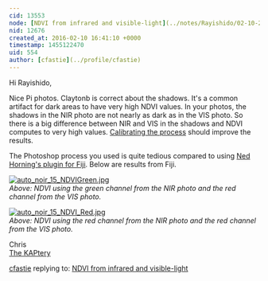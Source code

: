 ```yaml
---
cid: 13553
node: [NDVI from infrared and visible-light](../notes/Rayishido/02-10-2016/ndvi-from-infrared-and-visible-light)
nid: 12676
created_at: 2016-02-10 16:41:10 +0000
timestamp: 1455122470
uid: 554
author: [cfastie](../profile/cfastie)
---
```


Hi Rayishido, 

Nice Pi photos. Claytonb is correct about the shadows. It's a common artifact for dark areas to have very high NDVI values. In your photos, the shadows in the NIR photo are not nearly as dark as in the VIS photo. So there is a big difference between NIR and VIS in the shadows and NDVI computes to very high values. [Calibrating the process](https://publiclab.org/notes/nedhorning/07-22-2015/introducing-the-calibration-plugin-for-imagej-fiji) should improve the results. 

The Photoshop process you used is quite tedious compared to using [Ned Horning's plugin for Fiji](https://publiclab.org/notes/nedhorning/01-13-2016/packaged-photo-monitoring-plugins-available-on-the-github-repositoy). Below are results from Fiji.

[![auto_noir_15_NDVIGreen.jpg](//i.publiclab.org/system/images/photos/000/014/232/large/auto_noir_15_NDVIGreen.jpg)](//i.publiclab.org/system/images/photos/000/014/232/original/auto_noir_15_NDVIGreen.jpg)  
*Above: NDVI using the green channel from the NIR photo and the red channel from the VIS photo.*


[![auto_noir_15_NDVI_Red.jpg](//i.publiclab.org/system/images/photos/000/014/233/large/auto_noir_15_NDVI_Red.jpg)](//i.publiclab.org/system/images/photos/000/014/233/original/auto_noir_15_NDVI_Red.jpg)  
*Above: NDVI using the red channel from the NIR photo and the red channel from the VIS photo.*

Chris  
[The KAPtery](http://kaptery.com/)






[cfastie](../profile/cfastie) replying to: [NDVI from infrared and visible-light](../notes/Rayishido/02-10-2016/ndvi-from-infrared-and-visible-light)

